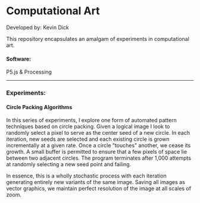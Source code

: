# Computational Art

Developed by: Kevin Dick

This repository encapsulates an amalgam of experiments in computational art.

#### Software:
P5.js & Processing

---
### Experiments:

#### Circle Packing Algorithms
In this series of experiments, I explore one form of automated pattern techniques based on circle packing. Given a logical image I look to randomly select a pixel to serve as the center seed of a new circle. In each iteration, new seeds are selected and each existing circle is grown incrementally at a given rate. Once a circle "touches" another, we cease its growth. A small buffer is permitted to ensure that a few pixels of space lie between two adjacent circles. The program terminates after 1,000 attempts at randomly selecting a new seed point and failing. 

In essence, this is a wholly stochastic process with each iteration generating entirely new variants of the same image. Saving all images as vector graphics, we maintain perfect resolution of the image at all scales of zoom.


